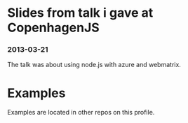 Slides from talk i gave at CopenhagenJS
======================
### 2013-03-21
The talk was about using node.js with azure and webmatrix.
# Examples
Examples are located in other repos on this profile. 
